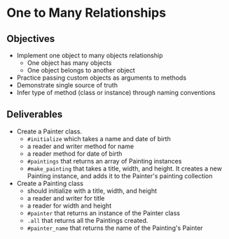 # One to Many Relationships

## Objectives

* Implement one object to many objects relationship
  * One object has many objects
  * One object belongs to another object
* Practice passing custom objects as arguments to methods
* Demonstrate single source of truth
* Infer type of method (class or instance) through naming conventions

## Deliverables

* Create a Painter class.
  * `#initialize` which takes a name and date of birth
  * a reader and writer method for name
  * a reader method for date of birth
  * `#paintings` that returns an array of Painting instances
  * `#make_painting` that takes a title, width, and height. It creates a new Painting instance, and adds it to the Painter's painting collection
* Create a Painting class
  * should initialize with a title, width, and height
  * a reader and writer for title
  * a reader for width and height
  * `#painter` that returns an instance of the Painter class
  * `.all` that returns all the Paintings created.
  * `#painter_name` that returns the name of the Painting's Painter
